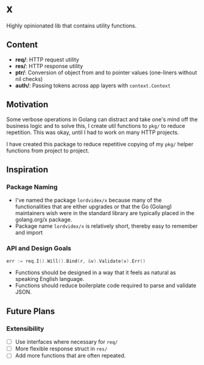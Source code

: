 # x
Highly opinionated lib that contains utility functions.
## Content
- **req/**: HTTP request utility
- **res/**: HTTP response utility
- **ptr/**: Conversion of object from and to pointer values (one-liners without nil checks)
- **auth/**: Passing tokens across app layers with `context.Context`
## Motivation
Some verbose operations in Golang can distract and take one's mind off the business logic and to solve this, I create util functions to `pkg/` to reduce repetition. This was okay, until I had to work on many HTTP projects.  
  
I have created this package to reduce repetitive copying of my `pkg/` helper functions from project to project.
 
## Inspiration
### Package Naming
- I've named the package `lordvidex/x` because many of the functionalities that are either upgrades or that the Go (Golang) maintainers wish were in the standard library are typically placed in the golang.org/x package.
- Package name `lordvidex/x` is relatively short, thereby easy to remember and import

### API and Design Goals
```go
err := req.I().Will().Bind(r, &v).Validate(v).Err()
```
- Functions should be designed in a way that it feels as natural as speaking English language.
- Functions should reduce boilerplate code required to parse and validate JSON.

## Future Plans
### Extensibility
- [ ] Use interfaces where necessary for `req/`
- [ ] More flexible response struct in `res/`
- [ ] Add more functions that are often repeated.
